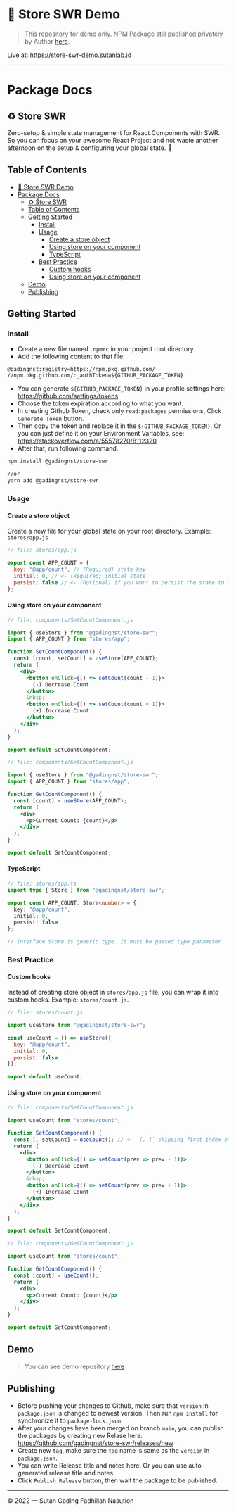# 🚀 Store SWR Demo
> This repository for demo only. NPM Package still published privately by Author [here](https://github.com/gadingnst/store-swr).

Live at: https://store-swr-demo.sutanlab.id

***

# Package Docs
## ♻️ Store SWR
Zero-setup & simple state management for React Components with SWR. So you can focus on your awesome React Project and not waste another afternoon on the setup & configuring your global state. 🌄

## Table of Contents
- [🚀 Store SWR Demo](#-store-swr-demo)
- [Package Docs](#package-docs)
  - [♻️ Store SWR](#️-store-swr)
  - [Table of Contents](#table-of-contents)
  - [Getting Started](#getting-started)
    - [Install](#install)
    - [Usage](#usage)
      - [Create a store object](#create-a-store-object)
      - [Using store on your component](#using-store-on-your-component)
      - [TypeScript](#typescript)
    - [Best Practice](#best-practice)
      - [Custom hooks](#custom-hooks)
      - [Using store on your component](#using-store-on-your-component-1)
  - [Demo](#demo)
  - [Publishing](#publishing)

## Getting Started
### Install
- Create a new file named `.npmrc` in your project root directory.
- Add the following content to that file:
```
@gadingnst:registry=https://npm.pkg.github.com/
//npm.pkg.github.com/:_authToken=${GITHUB_PACKAGE_TOKEN}
```

- You can generate `${GITHUB_PACKAGE_TOKEN}` in your profile settings here: https://github.com/settings/tokens
- Choose the token expiration according to what you want.
- In creating Github Token, check only `read:packages` permissions, Click `Generate Token` button.
- Then copy the token and replace it in the `${GITHUB_PACKAGE_TOKEN}`. Or you can just define it on your Environment Variables, see: https://stackoverflow.com/a/55578270/8112320
- After that, run following command.
```sh
npm install @gadingnst/store-swr

//or
yarn add @gadingnst/store-swr
```

### Usage
#### Create a store object
Create a new file for your global state on your root directory. Example: `stores/app.js`
```js
// file: stores/app.js

export const APP_COUNT = {
  key: "@app/count", // (Required) state key
  initial: 0, // <- (Required) initial state
  persist: false // <- (Optional) if you want to persist the state to local storage, then set it to true.
};
```
#### Using store on your component
```jsx
// file: components/SetCountComponent.js

import { useStore } from "@gadingnst/store-swr";
import { APP_COUNT } from "stores/app";

function SetCountComponent() {
  const [count, setCount] = useStore(APP_COUNT);
  return (
    <div>
      <button onClick={() => setCount(count - 1)}>
        (-) Decrease Count
      </button>
      &nbsp;
      <button onClick={() => setCount(count + 1)}>
        (+) Increase Count
      </button>
    </div>
  );
}

export default SetCountComponent;
```

```jsx
// file: components/GetCountComponent.js

import { useStore } from "@gadingnst/store-swr";
import { APP_COUNT } from "stores/app";

function GetCountComponent() {
  const [count] = useStore(APP_COUNT);
  return (
    <div>
      <p>Current Count: {count}</p>
    </div>
  );
}

export default GetCountComponent;
```

#### TypeScript
```ts
// file: stores/app.ts
import type { Store } from "@gadingnst/store-swr";

export const APP_COUNT: Store<number> = {
  key: "@app/count",
  initial: 0,
  persist: false
};

// interface Store is generic type. It must be passed type parameter
```

### Best Practice
#### Custom hooks
Instead of creating store object in `stores/app.js` file, you can wrap it into custom hooks. Example: `stores/count.js`.
```js
// file: stores/count.js

import useStore from "@gadingnst/store-swr";

const useCount = () => useStore({
  key: "@app/count",
  initial: 0,
  persist: false
});

export default useCount;
```

#### Using store on your component
```jsx
// file: components/SetCountComponent.js

import useCount from "stores/count";

function SetCountComponent() {
  const [, setCount] = useCount(); // <- `[, ]` skipping first index of the array.
  return (
    <div>
      <button onClick={() => setCount(prev => prev - 1)}>
        (-) Decrease Count
      </button>
      &nbsp;
      <button onClick={() => setCount(prev => prev + 1)}>
        (+) Increase Count
      </button>
    </div>
  );
}

export default SetCountComponent;
```

```jsx
// file: components/GetCountComponent.js

import useCount from "stores/count";

function GetCountComponent() {
  const [count] = useCount();
  return (
    <div>
      <p>Current Count: {count}</p>
    </div>
  );
}

export default GetCountComponent;
```

## Demo
> You can see demo repository [here](https://github.com/gadingnst/store-swr-demo)

## Publishing
- Before pushing your changes to Github, make sure that `version` in `package.json` is changed to newest version. Then run `npm install` for synchronize it to `package-lock.json`
- After your changes have been merged on branch `main`, you can publish the packages by creating new Relase here: https://github.com/gadingnst/store-swr/releases/new
- Create new `tag`, make sure the `tag` name is same as the `version` in `package.json`.
- You can write Release title and notes here. Or you can use auto-generated release title and notes.
- Click `Publish Release` button, then wait the package to be published.

---

© 2022 — Sutan Gading Fadhillah Nasution